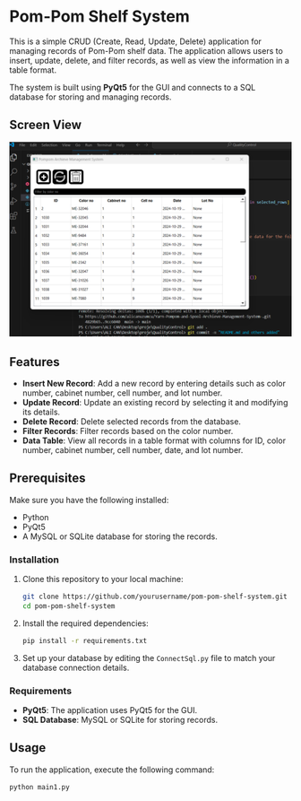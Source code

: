 # Pom-Pom Shelf System

This is a simple CRUD (Create, Read, Update, Delete) application for managing records of Pom-Pom shelf data. The application allows users to insert, update, delete, and filter records, as well as view the information in a table format. 

The system is built using **PyQt5** for the GUI and connects to a SQL database for storing and managing records.

## Screen View
![Pom-Pom Shelf System Demo](image.png)
 

## Features

- **Insert New Record**: Add a new record by entering details such as color number, cabinet number, cell number, and lot number.
- **Update Record**: Update an existing record by selecting it and modifying its details.
- **Delete Record**: Delete selected records from the database.
- **Filter Records**: Filter records based on the color number.
- **Data Table**: View all records in a table format with columns for ID, color number, cabinet number, cell number, date, and lot number.

## Prerequisites

Make sure you have the following installed:

- Python 
- PyQt5
- A MySQL or SQLite database for storing the records.

### Installation

1. Clone this repository to your local machine:

    ```bash
    git clone https://github.com/yourusername/pom-pom-shelf-system.git
    cd pom-pom-shelf-system
    ```

2. Install the required dependencies:

    ```bash
    pip install -r requirements.txt
    ```

3. Set up your database by editing the `ConnectSql.py` file to match your database connection details.

### Requirements

- **PyQt5**: The application uses PyQt5 for the GUI.
- **SQL Database**: MySQL or SQLite for storing records.

## Usage

To run the application, execute the following command:

```bash
python main1.py

